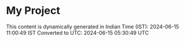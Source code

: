 # My Project

This content is dynamically generated in Indian Time (IST): 2024-06-15 11:00:49 IST
Converted to UTC: 2024-06-15 05:30:49 UTC
